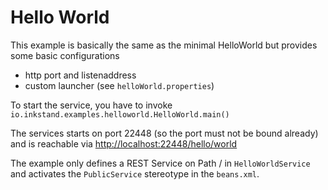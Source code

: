 # Hello World
This example is basically the same as the minimal HelloWorld but provides some basic configurations
- http port and listenaddress
- custom launcher
(see `helloWorld.properties`)

To start the service, you have to invoke `io.inkstand.examples.helloworld.HelloWorld.main()`

The services starts on port 22448 (so the port must not be bound already) and is reachable via [http://localhost:22448/hello/world](http://localhost:22448/hello/world)

The example only defines a REST Service on Path / in `HelloWorldService` and activates the `PublicService`
stereotype in the `beans.xml`.

